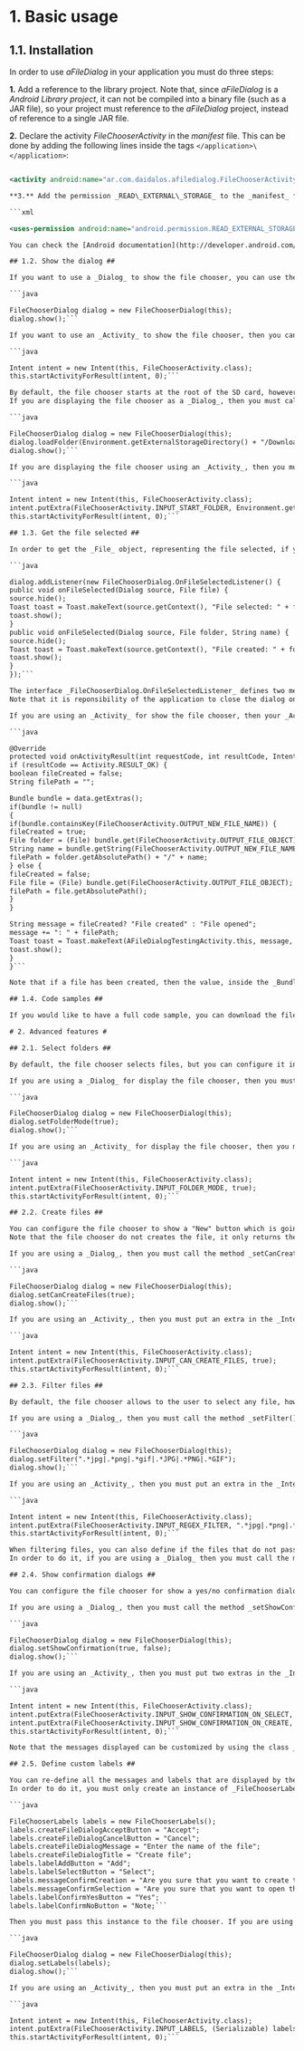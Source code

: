# 1. Basic usage #

## 1.1. Installation ##

In order to use _aFileDialog_ in your application you must do three steps:

**1.** Add a reference to the library project. Note that, since _aFileDialog_ is a _Android Library project_, it can not be compiled into a binary file (such as a JAR file), so your project must reference to the _aFileDialog_ project, instead of reference to a single JAR file.


**2.** Declare the activity _FileChooserActivity_ in the _manifest_ file. This can be done by adding the following lines inside the tags `</application>\</application>`:

```xml

<activity android:name="ar.com.daidalos.afiledialog.FileChooserActivity" />```

**3.** Add the permission _READ\_EXTERNAL\_STORAGE_ to the _manifest_ file, if you want to access the SD card (and if you are using Android 4.1 or superior).

```xml

<uses-permission android:name="android.permission.READ_EXTERNAL_STORAGE" />```

You can check the [Android documentation](http://developer.android.com/tools/projects/projects-eclipse.html) in order to get more information about how to reference a library project and how to declare an activity in the manifest file.

## 1.2. Show the dialog ##

If you want to use a _Dialog_ to show the file chooser, you can use the following lines:

```java

FileChooserDialog dialog = new FileChooserDialog(this);
dialog.show();```

If you want to use an _Activity_ to show the file chooser, then you can use these lines of code:

```java

Intent intent = new Intent(this, FileChooserActivity.class);
this.startActivityForResult(intent, 0);```

By default, the file chooser starts at the root of the SD card, however you can change the folder in which the file chooser starts.
If you are displaying the file chooser as a _Dialog_, then you must call the method _loadFolder()_ from the class _FileChooserDialog_:

```java

FileChooserDialog dialog = new FileChooserDialog(this);
dialog.loadFolder(Environment.getExternalStorageDirectory() + "/Download/");
dialog.show();```

If you are displaying the file chooser using an _Activity_, then you must put an extra in the _Intent_ with name _FileChooserActivity.INPUT\_START\_FOLDER_ and the file's path as the value:

```java

Intent intent = new Intent(this, FileChooserActivity.class);
intent.putExtra(FileChooserActivity.INPUT_START_FOLDER, Environment.getExternalStorageDirectory() + "/Download/");
this.startActivityForResult(intent, 0);```

## 1.3. Get the file selected ##

In order to get the _File_ object, representing the file selected, if you are using a _Dialog_ for display the file chooser, then you must call the method _addListener()_, of the class _FileChooserDialog_, passing as parameter an implementation of the interface _FileChooserDialog.OnFileSelectedListener_:

```java

dialog.addListener(new FileChooserDialog.OnFileSelectedListener() {
public void onFileSelected(Dialog source, File file) {
source.hide();
Toast toast = Toast.makeText(source.getContext(), "File selected: " + file.getName(), Toast.LENGTH_LONG);
toast.show();
}
public void onFileSelected(Dialog source, File folder, String name) {
source.hide();
Toast toast = Toast.makeText(source.getContext(), "File created: " + folder.getName() + "/" + name, Toast.LENGTH_LONG);
toast.show();
}
});```

The interface _FileChooserDialog.OnFileSelectedListener_ defines two methods: _onFileSelected(Dialog source, File file)_, which is called when a file is selected; and _onFileSelected(Dialog source, File folder, String name)_, which is called when a file is created.
Note that it is reponsibility of the application to close the dialog once that a file has been selected (in this way, if the user selects an invalid file, the application can show an error message and leave open the dialog, given the possibility to the user of open another file).

If you are using an _Activity_ for show the file chooser, then your _Activity_ class must implement the method _onActivityResult()_:

```java

@Override
protected void onActivityResult(int requestCode, int resultCode, Intent data) {
if (resultCode == Activity.RESULT_OK) {
boolean fileCreated = false;
String filePath = "";

Bundle bundle = data.getExtras();
if(bundle != null)
{
if(bundle.containsKey(FileChooserActivity.OUTPUT_NEW_FILE_NAME)) {
fileCreated = true;
File folder = (File) bundle.get(FileChooserActivity.OUTPUT_FILE_OBJECT);
String name = bundle.getString(FileChooserActivity.OUTPUT_NEW_FILE_NAME);
filePath = folder.getAbsolutePath() + "/" + name;
} else {
fileCreated = false;
File file = (File) bundle.get(FileChooserActivity.OUTPUT_FILE_OBJECT);
filePath = file.getAbsolutePath();
}
}

String message = fileCreated? "File created" : "File opened";
message += ": " + filePath;
Toast toast = Toast.makeText(AFileDialogTestingActivity.this, message, Toast.LENGTH_LONG);
toast.show();
}
}```

Note that if a file has been created, then the value, inside the _Bundle_ object, represented by the key _FileChooserActivity.OUTPUT\_NEW\_FILE\_NAME_ is going to contain the name of the file and the value represented by the key _FileChooserActivity.OUTPUT\_FILE\_OBJECT_ is going to contain the folder in which the file must be created. Otherwise, if a file has only been selected, _FileChooserActivity.OUTPUT\_NEW\_FILE\_NAME_ is going to be null and _FileChooserActivity.OUTPUT\_FILE\_OBJECT_ is going to contain the file selected.

## 1.4. Code samples ##

If you would like to have a full code sample, you can download the file [aFileDialog-1.0-Full.zip](http://afiledialog.googlecode.com/files/aFileDialog-1.0-Full.zip), which contains an Eclipse project that references and uses the library _aFileDialog_.

# 2. Advanced features #

## 2.1. Select folders ##

By default, the file chooser selects files, but you can configure it in order to select folders. In this case, an "Ok" button is going to appear in the bottom of the file chooser, this button is used for select the current folder (since the events of touching a folder is used to enter the folder and display all the files that are inside him).

If you are using a _Dialog_ for display the file chooser, then you must call the method _setFolderMode()_ from _FileChooserDialog_ passing "true" as parameter:

```java

FileChooserDialog dialog = new FileChooserDialog(this);
dialog.setFolderMode(true);
dialog.show();```

If you are using an _Activity_ for display the file chooser, then you must put an extra in the _Intent_ with name _FileChooserActivity.INPUT\_FOLDER\_MODE_ and value "true":

```java

Intent intent = new Intent(this, FileChooserActivity.class);
intent.putExtra(FileChooserActivity.INPUT_FOLDER_MODE, true);
this.startActivityForResult(intent, 0);```

## 2.2. Create files ##

You can configure the file chooser to show a "New" button which is going to allow to the user to create new files or folders, by showing a prompt dialog in which the user can write the name of the file or folder that he wants to create.
Note that the file chooser do not creates the file, it only returns the folder in which the file must be created and the name of the file. It is responsibility of the application that opened the file chooser to create the file and to add the corresponding file extension to the file's name.

If you are using a _Dialog_, then you must call the method _setCanCreateFiles()_ from the class _aFileDialog_, passing "true" as parameter:

```java

FileChooserDialog dialog = new FileChooserDialog(this);
dialog.setCanCreateFiles(true);
dialog.show();```

If you are using an _Activity_, then you must put an extra in the _Intent_ with name _FileChooserActivity.INPUT\_CAN\_CREATE\_FILES_ and value "true":

```java

Intent intent = new Intent(this, FileChooserActivity.class);
intent.putExtra(FileChooserActivity.INPUT_CAN_CREATE_FILES, true);
this.startActivityForResult(intent, 0);```

## 2.3. Filter files ##

By default, the file chooser allows to the user to select any file, however we can user regular expressions in order to define which files can be selected and which not, depending of his name or extension.

If you are using a _Dialog_, then you must call the method _setFilter()_ from the class _aFileDialog_, passing the regular expression as parameter (in this example, the regular expression defines that only image files can be selected):

```java

FileChooserDialog dialog = new FileChooserDialog(this);
dialog.setFilter(".*jpg|.*png|.*gif|.*JPG|.*PNG|.*GIF");
dialog.show();```

If you are using an _Activity_, then you must put an extra in the _Intent_ with name _FileChooserActivity.INPUT\_CAN\_CREATE\_FILES_ and the regular expression as value:

```java

Intent intent = new Intent(this, FileChooserActivity.class);
intent.putExtra(FileChooserActivity.INPUT_REGEX_FILTER, ".*jpg|.*png|.*gif|.*JPG|.*PNG|.*GIF");
this.startActivityForResult(intent, 0);```

When filtering files, you can also define if the files that do not pass the filter must be hide or not (in which case they are going to be displayed in gray, in order to indicate that they can not be selected).
In order to do it, if you are using a _Dialog_ then you must call the method _setShowOnlySelectable()_ of the class _FileChooserDialog_; if you are using an _Activity_, then you must put an extra in the _Intent_ with name _FileChooserActivity.INPUT\_SHOW\_ONLY\_SELECTABLE_.

## 2.4. Show confirmation dialogs ##

You can configure the file chooser for show a yes/no confirmation dialog when selecting or creating a file, in order to display messages of the type "Are you sure that you want to open this file?".

If you are using a _Dialog_, then you must call the method _setShowConfirmation()_ from the class _aFileDialog_, the first parameter defines if the confirmation dialog must be show when opening a file and the second parameter if the confirmation dialog must be show when creating a file:

```java

FileChooserDialog dialog = new FileChooserDialog(this);
dialog.setShowConfirmation(true, false);
dialog.show();```

If you are using an _Activity_, then you must put two extras in the _Intent_ with names _FileChooserActivity.INPUT\_SHOW\_CONFIRMATION\_ON\_CREATE_ and _FileChooserActivity.INPUT\_SHOW\_CONFIRMATION\_ON\_SELECT_:

```java

Intent intent = new Intent(this, FileChooserActivity.class);
intent.putExtra(FileChooserActivity.INPUT_SHOW_CONFIRMATION_ON_SELECT, true);
intent.putExtra(FileChooserActivity.INPUT_SHOW_CONFIRMATION_ON_CREATE, false);
this.startActivityForResult(intent, 0);```

Note that the messages displayed can be customized by using the class _FileChooserLabels_.

## 2.5. Define custom labels ##

You can re-define all the messages and labels that are displayed by the library, in order to add customized messages or in order to add support to more languages.
In order to do it, you must only create an instance of _FileChooserLabels_ and define the value of the texts that you want to change (note that, in the confirmations messages, the string "$file\_name" is going to be replaced by the name of the selected file):

```java

FileChooserLabels labels = new FileChooserLabels();
labels.createFileDialogAcceptButton = "Accept";
labels.createFileDialogCancelButton = "Cancel";
labels.createFileDialogMessage = "Enter the name of the file";
labels.createFileDialogTitle = "Create file";
labels.labelAddButton = "Add";
labels.labelSelectButton = "Select";
labels.messageConfirmCreation = "Are you sure that you want to create the file $file_name?";
labels.messageConfirmSelection = "Are you sure that you want to open the file $file_name?";
labels.labelConfirmYesButton = "Yes";
labels.labelConfirmNoButton = "Note;```

Then you must pass this instance to the file chooser. If you are using a _Dialog_, you must call the method _setLabels()_ from the class _aFileDialog_:

```java

FileChooserDialog dialog = new FileChooserDialog(this);
dialog.setLabels(labels);
dialog.show();```

If you are using an _Activity_, then you must put an extra in the _Intent_ with name _FileChooserActivity.INPUT\_LABELS_:

```java

Intent intent = new Intent(this, FileChooserActivity.class);
intent.putExtra(FileChooserActivity.INPUT_LABELS, (Serializable) labels);
this.startActivityForResult(intent, 0);```